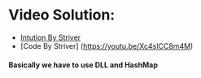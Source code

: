 # Video Solution:
- [Intution By Striver](https://youtu.be/xDEuM5qa0zg)
- [Code By Striver] (https://youtu.be/Xc4sICC8m4M)



#### Basically we have to use <strong> DLL </strong> and <strong> HashMap </strong>